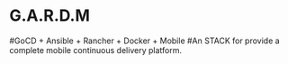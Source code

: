 # G.A.R.D.M


#GoCD + Ansible + Rancher + Docker + Mobile
#An STACK for provide a complete mobile continuous delivery platform.
